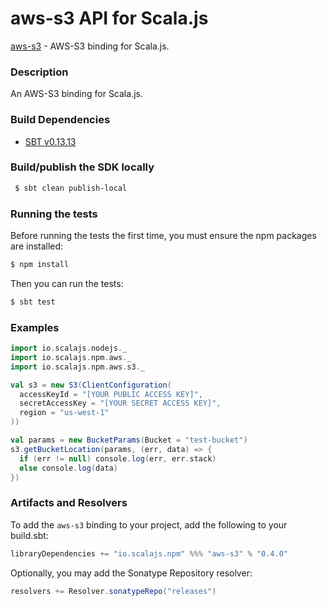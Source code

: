 aws-s3 API for Scala.js
================================
[aws-s3](https://www.npmjs.com/package/aws-s3) - AWS-S3 binding for Scala.js.

### Description

An AWS-S3 binding for Scala.js.

### Build Dependencies

* [SBT v0.13.13](http://www.scala-sbt.org/download.html)

### Build/publish the SDK locally

```bash
 $ sbt clean publish-local
```

### Running the tests

Before running the tests the first time, you must ensure the npm packages are installed:

```bash
$ npm install
```

Then you can run the tests:

```bash
$ sbt test
```

### Examples

```scala
import io.scalajs.nodejs._
import io.scalajs.npm.aws._
import io.scalajs.npm.aws.s3._

val s3 = new S3(ClientConfiguration(
  accessKeyId = "[YOUR PUBLIC ACCESS KEY]",
  secretAccessKey = "[YOUR SECRET ACCESS KEY]",
  region = "us-west-1"
))

val params = new BucketParams(Bucket = "test-bucket")
s3.getBucketLocation(params, (err, data) => {
  if (err != null) console.log(err, err.stack)
  else console.log(data)
})
```

### Artifacts and Resolvers

To add the `aws-s3` binding to your project, add the following to your build.sbt:  

```sbt
libraryDependencies += "io.scalajs.npm" %%% "aws-s3" % "0.4.0"
```

Optionally, you may add the Sonatype Repository resolver:

```sbt   
resolvers += Resolver.sonatypeRepo("releases") 
```